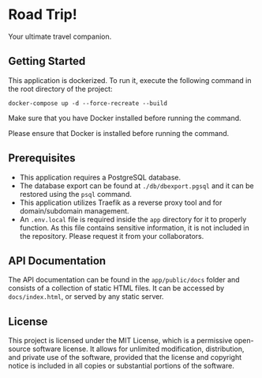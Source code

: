 # Road Trip!

Your ultimate travel companion.

## Getting Started

This application is dockerized. To run it, execute the following command in the root directory of the project:

`docker-compose up -d --force-recreate --build`

Make sure that you have Docker installed before running the command.

Please ensure that Docker is installed before running the command.

## Prerequisites

- This application requires a PostgreSQL database.
- The database export can be found at `./db/dbexport.pgsql` and it can be restored using the `psql` command.
- This application utilizes Traefik as a reverse proxy tool and for domain/subdomain management.
- An `.env.local` file is required inside the `app` directory for it to properly function. As this file contains sensitive information, it is not included in the repository. Please request it from your collaborators.

## API Documentation

The API documentation can be found in the `app/public/docs` folder and consists of a collection of static HTML files. It can be accessed by `docs/index.html`, or served by any static server.

## License

This project is licensed under the MIT License, which is a permissive open-source software license. It allows for unlimited modification, distribution, and private use of the software, provided that the license and copyright notice is included in all copies or substantial portions of the software.
